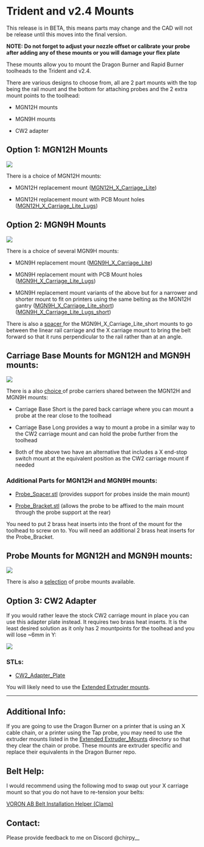 # Trident and v2.4 Mounts

This release is in BETA, this means parts may change and the CAD will not be release until this moves into the final version.

**NOTE: Do not forget to adjust your nozzle offset or calibrate your probe after adding any of these mounts or you will damage your flex plate**

These mounts allow you to mount the Dragon Burner and Rapid Burner toolheads to the Trident and v2.4.

There are various designs to choose from, all are 2 part mounts with the top being the rail mount and the bottom for attaching probes and the 2 extra mount points to the toolhead:

- MGN12H mounts

- MGN9H mounts

- CW2 adapter

## Option 1: MGN12H Mounts

![](../../images/1_2_MGN12H.png)

There is a choice of MGN12H mounts:

- MGN12H replacement mount ([MGN12H_X_Carriage_Lite](STLs/MGN12H/MGN12H_X_Carriage_Lite.stl))

- MGN12H replacement mount with PCB Mount holes ([MGN12H_X_Carriage_Lite_Lugs](STLs/MGN12H/MGN12H_X_Carriage_Lite_Lugs.stl))

## Option 2: MGN9H Mounts

![](../../images/1_2_MGN9H.png)

There is a choice of several MGN9H mounts:

- MGN9H replacement mount ([MGN9H_X_Carriage_Lite](STLs/MGN9H/MGN9H_X_Carriage_Lite.stl))

- MGN9H replacement mount with PCB Mount holes ([MGN9H_X_Carriage_Lite_Lugs](STLs/MGN9H/MGN9H_X_Carriage_Lite_Lugs.stl))

- MGN9H replacement mount variants of the above but for a narrower and shorter mount to fit on printers using the same belting as the MGN12H gantry ([MGN9H_X_Carriage_Lite_short](STLs/MGN9H/MGN9H_X_Carriage_Lite_short.stl)) ([MGN9H_X_Carriage_Lite_Lugs_short](STLs/MGN9H/MGN9H_X_Carriage_Lite_Lugs_short.stl)) 

There is also a [spacer ](STLs/MGN9H/MGN9H_X_Carriage_Spacer_short.stl)for the MGN9H_X_Carriage_Lite_short mounts to go between the linear rail carriage and the X carriage mount to bring the belt forward so that it runs perpendicular to the rail rather than at an angle.

## Carriage Base Mounts for MGN12H and MGN9H mounts:

![](../../images/carriages.png)

There is a also [choice ](STLs/Carriage_Bases/)of probe carriers shared between the MGN12H and MGN9H mounts:

- Carriage Base Short is the pared back carriage where you can mount a probe at the rear close to the toolhead

- Carriage Base Long provides a way to mount a probe in a similar way to the CW2 carriage mount and can hold the probe further from the toolhead

- Both of the above two have an alternative that includes a X end-stop switch mount at the equivalent position as the CW2 carriage mount if needed

### Additional Parts for MGN12H and MGN9H mounts:

- [Probe_Spacer.stl](STLs/MGN12H/Probe_Spacer.stl) (provides support for probes inside the main mount)

- [Probe_Bracket.stl](STLs/MGN12H/Probe_Bracket.stl) (allows the probe to be affixed to the main mount through the probe support at the rear)

You need to put 2 brass heat inserts into the front of the mount for the toolhead to screw on to. You will need an additional 2 brass heat inserts for the Probe_Bracket.

## Probe Mounts for MGN12H and MGN9H mounts:

![](../../images/probe.png)

There is also a [selection](STLs/Probe_Mounts/) of probe mounts available.

## Option 3: CW2 Adapter

If you would rather leave the stock CW2 carriage mount in place you can use this adapter plate instead. It requires two brass heat inserts. It is the least desired solution as it only has 2 mountpoints for the toolhead and you will lose ~6mm in Y:

![](../../images/cw2adapterplate.png)

### STLs:

- [CW2_Adapter_Plate](STLs/CW2_Adapter_Plate/CW2_Adapter_Plate.stl)

You will likely need to use the [Extended Extruder mounts](../../Extended_Extruder_Mounts).

---

## Additional Info:

If you are going to use the Dragon Burner on a printer that is using an X cable chain, or a printer using the Tap probe, you may need to use the extruder mounts listed in the [Extended Extruder_Mounts](../../Extended_Extruder_Mounts) directory so that they clear the chain or probe. These mounts are extruder specific and replace their equivalents in the Dragon Burner repo.

## Belt Help:

I would recommend using the following mod to swap out your X carriage mount so that you do not have to re-tension your belts:

[VORON AB Belt Installation Helper (Clamp)](https://www.printables.com/model/479348-voron-ab-belt-installation-helper-clamp)

## Contact:

Please provide feedback to me on Discord @chirpy__ 
